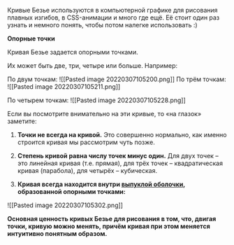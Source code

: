 Кривые Безье используются в компьютерной графике для рисования плавных изгибов, в CSS-анимации и много где ещё. 
Её стоит один раз узнать и немного понять, чтобы потом налегке использовать :)

**Опорные точки**

Кривая Безье задается опорными точками.

Их может быть две, три, четыре или больше. Например:

По двум точкам:
![[Pasted image 20220307105200.png]]
По трём точкам:
![[Pasted image 20220307105211.png]]

По четырем точкам:
![[Pasted image 20220307105228.png]]

Если вы посмотрите внимательно на эти кривые, то «на глазок» заметите:

1.  **Точки не всегда на кривой.** Это совершенно нормально, как именно строится кривая мы рассмотрим чуть позже.
    
2.  **Степень кривой равна числу точек минус один.** Для двух точек – это линейная кривая (т.е. прямая), для трёх точек – квадратическая кривая (парабола), для четырёх – кубическая.
    
3.  **Кривая всегда находится внутри [выпуклой оболочки](https://ru.wikipedia.org/wiki/%D0%92%D1%8B%D0%BF%D1%83%D0%BA%D0%BB%D0%B0%D1%8F_%D0%BE%D0%B1%D0%BE%D0%BB%D0%BE%D1%87%D0%BA%D0%B0), образованной опорными точками:**

![[Pasted image 20220307105302.png]]

**Основная ценность кривых Безье для рисования в том, что, двигая точки, кривую можно менять, причём кривая при этом меняется интуитивно понятным образом.**
